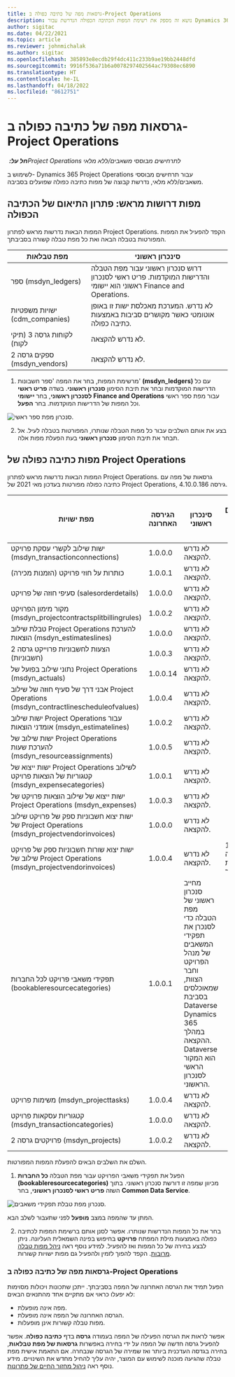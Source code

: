 ```yaml
---
title: גרסאות מפה של כתיבה כפולה ב-Project Operations
description: נושא זה מספק את רשימת המפות הכתיבה הכפולה הנדרשת עבור Dynamics 365 Project Operations.
author: sigitac
ms.date: 04/22/2021
ms.topic: article
ms.reviewer: johnmichalak
ms.author: sigitac
ms.openlocfilehash: 385893e8ecdb29f4dc411c233b9ae19bb2448dfd
ms.sourcegitcommit: 9916f536a71b6a0078297402564ac79308ec6890
ms.translationtype: HT
ms.contentlocale: he-IL
ms.lasthandoff: 04/18/2022
ms.locfileid: "8612751"
---
```

# <a name="project-operations-dual-write-map-versions"></a>גרסאות מפה של כתיבה כפולה ב-Project Operations

_**חל על:** ‏Project Operations לתרחישים מבוססי משאבים/ללא מלאי_

לשימוש ב- Dynamics 365 Project Operations עבור תרחישים מבוססי משאבים/ללא מלאי, נדרשת קבוצה של מפות כתיבה כפולה שפועלים בסביבה. 

## <a name="prerequisite-maps-dual-write-orchestration-solution"></a>מפות דרושות מראש: פתרון התיאום של הכתיבה הכפולה

המפות הבאות נדרשות מראש לפתרון Project Operations. הקפד להפעיל את המפות המפורטות בטבלה הבאה ואת כל מפת טבלה קשורה בסביבתך.

| מפת טבלאות | סינכרון ראשוני |
| --- | --- |
| ספר (msdyn_ledgers) | דרוש סנכרון ראשוני עבור מפת הטבלה והדרישות המוקדמות. פריט ראשי לסנכרון ראשוני הוא יישומי Finance and Operations. |
| ישויות משפטיות (cdm_companies) | לא נדרש. המערכת מאכלסת ישות זו באופן אוטומטי כאשר מקושרים סביבות באמצעות כתיבה כפולה. |
| לקוחות גרסה 3 (תיקי לקוח) | לא נדרש להקצאה. |
| ספקים גרסה 2 (msdyn_vendors) | לא נדרש להקצאה. |

1. מרשימת המפות, בחר את המפה 'ספר חשבונות' **(‏‎‏‏msdyn‏‏\_ledgers)** עם כל הדרישות המוקדמות ובחר את תיבת הסימון **סנכרון ראשוני**. בשדה **פריט ראשי לסנכרון ראשוני**, בחר **יישומי Finance and Operations** עבור מפת ספר ראשי וכל המפות של הדרישות המוקדמות. בחר **הפעל**.

![סנכרון מפת ספר ראשי.](media/DW6.png)

2. בצע את אותם השלבים עבור כל מפות הטבלה שנותרו, המפורטות בטבלה לעיל. אל תבחר את תיבת הסימון **סנכרון ראשוני** בעת הפעלת מפות אלה.

## <a name="project-operations-dual-write-maps"></a>מפות כתיבה כפולה של Project Operations

המפות הבאות נדרשות מראש לפתרון Project Operations. גרסאות של מפה עם כתיבה כפולה מפורטות בעדכון מאי 2021 של Project Operations, גירסה 4.10.0.186.

| מפת ישויות | הגירסה האחרונה | סינכרון ראשוני | גירסת Dynamics 365 Finance נדרשת |
| --- | --- | --- | --- |
| ‏‫ישות שילוב לקשרי עסקת פרויקט‬ (msdyn\_transactionconnections) | 1.0.0.0 | לא נדרש להקצאה. ||
| כותרות על חוזי פרויקט (הזמנות מכירה) | 1.0.0.1 | לא נדרש להקצאה. ||
| סעיפי חוזה של פרויקט (salesorderdetails) | 1.0.0.0 | לא נדרש להקצאה. ||
| מקור מימון הפרויקט (msdyn_projectcontractsplitbillingrules) | 1.0.0.2 | לא נדרש להקצאה. ||
| טבלת שילוב Project Operations להערכת הוצאות (msdyn\_estimateslines) | 1.0.0.0 | לא נדרש להקצאה. ||
| הצעות לחשבוניות פרוייקט גרסה 2 (חשבוניות) | 1.0.0.3 | לא נדרש להקצאה. ||
| נתוני שילוב בפועל של Project Operations ‏(msdyn_actuals) | 1.0.0.14 | לא נדרש להקצאה. ||
| אבני דרך של סעיף חוזה של שילוב Project Operations‏ (msdyn_contractlinescheduleofvalues) | 1.0.0.4 | לא נדרש להקצאה. ||
| ישות שילוב Project Operations עבור אומדני הוצאות (msdyn_estimatelines) | 1.0.0.2 | לא נדרש להקצאה. ||
| ישות שילוב של Project Operations להערכת שעות (msdyn_resourceassignments) | 1.0.0.5 | לא נדרש להקצאה. ||
| ישות ייצוא של Project Operations לשילוב קטגוריות של הוצאות פרויקט (msdyn_expensecategories) | 1.0.0.1 | לא נדרש להקצאה. ||
| ישות ייצוא של שילוב הוצאות פרויקט של Project Operations ‏(msdyn_expenses) | 1.0.0.3 | לא נדרש להקצאה. ||
| ישות יצוא חשבוניות ספק של פרויקט שילוב של Project Operations (msdyn_projectvendorinvoices‎)‎ | 1.0.0.0 | לא נדרש להקצאה. ||
| ישות יצוא שורות חשבוניות ספק של פרויקט שילוב של Project Operations (msdyn_projectvendorinvoices‎)‎ | 1.0.0.4 | לא נדרש להקצאה. | 10.0.26 או גירסה מתקדמת יותר |
| תפקידי משאבי פרויקט לכל החברות (bookableresourcecategories) | 1.0.0.1 | מחייב סנכרון ראשוני של מפת הטבלה כדי לסנכרן את תפקידי המשאבים של מנהל הפרויקט וחבר הצוות, שמאוכלסים בסביבת Dataverse Dynamics 365 במהלך ההקצאה. Dataverse הוא המקור הראשי לסנכרון הראשוני. ||
| משימות פרויקט (msdyn_projecttasks) | 1.0.0.4 | לא נדרש להקצאה. ||
| קטגוריות עסקאות פרויקט (msdyn_transactioncategories) | 1.0.0.0 | לא נדרש להקצאה. ||
| פרויקטים גרסה 2 (msdyn_projects) | 1.0.0.2 | לא נדרש להקצאה. ||

השלם את השלבים הבאים להפעלת המפות המפורטות.

1. הפעל את תפקידי משאבי הפרויקט עבור מפת הטבלה **כל החברות (bookableresourcecategories)** מכיוון שמפה זו דורשת סנכרון ראשוני. בתוך השזה **פריט ראשי לסנכרון ראשוני**, בחר **Common Data Service**. 

 ![סנכרון מפת טבלת תפקידי משאבים.](media/6ResourceInitialSync.jpg)

 המתן עד שהמפה במצב **מופעל** לפני שתעבור לשלב הבא.

2. בחר את כל המפות הנדרשות שנותרו. אפשר לסנן אותם ברשימת המפות לכתיבה כפולה באמצעות מילת המפתח **פרויקט** בחיפוש בפינה השמאלית העליונה. ניתן לבצע בחירה של כל המפות ואז להפעיל. למידע נוסף ראה [ניהל מפות טבלה מרובות](/dynamics365/fin-ops-core/dev-itpro/data-entities/dual-write/multiple-entity-maps). הקפד להפוך לזמין ולהפעיל גם מפות ישויות קשורות.

### <a name="project-operations-dual-write-map-versions"></a>גרסאות מפה של כתיבה כפולה ב-Project Operations

הפעל תמיד את הגרסה האחרונה של המפה בסביבתך. ייתכן שתכונות ויכולות מסוימות לא יפעלו כראוי אם מתקיים אחד מהתנאים הבאים:

- מפה אינה מופעלת.
- הגרסה האחרונה של המפה אינה מופעלת. 
- מפות טבלה קשורות אינן מופעלות.

אפשר לראות את הגרסה הפעילה של המפה בעמודה **גרסה** בדף **כתיבה כפולה**. אפשר להפעיל גרסה חדשה של המפה על ידי בחירה באפשרות **גרסאות של מפת טבלאות**, בחירה בגדסה העדכנית ביותר ואז שמירה של הגרסה שנבחרה. אם התאמת אישית מפת טבלה שהגיעה מוכנה לשימוש עם המוצר, יהיה עליך להחיל מחדש את השינויים. מידע נוסף ראה [ניהול מחזור החיים של פתרונות](/dynamics365/fin-ops-core/dev-itpro/data-entities/dual-write/app-lifecycle-management).
